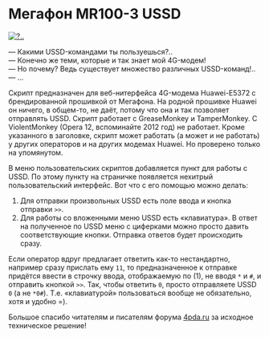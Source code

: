 # Мегафон MR100-3 USSD

[![?..](http://ic.pics.livejournal.com/dluciv/3214902/1688/1688_600.png)](https://youtu.be/j80UUgnJ6Cw)

— Какими USSD-командами ты пользуешься?..<br/>
— Конечно же теми, которые и так знает мой 4G-модем!<br/>
— Но почему? Ведь существует множество различных USSD-команд!..<br/>
— ...

Скрипт предназначен для веб-нитерфейса 4G-модема Huawei-E5372 c брендированной прошивкой от Мегафона. На родной прошивке Huawei он ничего, в общем-то, не даёт, потому что она и так позволяет отправлять USSD. Скрипт работает с GreaseMonkey и TamperMonkey. С ViolentMonkey (Opera 12, вспоминайте 2012 год) не работает. Кроме указанного в заголовке, скрипт может работать (а может и не работать) у других операторов и на других модемах Huawei. Но проверено только на упомянутом.

В меню пользовательских скриптов добавляется пункт для работы с USSD. По этому пункту на страничке появляется нехитрый пользовательский интерфейс. Вот что с его помощью можно делать:

1. Для отправки произвольных USSD есть поле ввода и кнопка отправки `>>`.
2. Для работы со вложенными меню USSD есть «клавиатура». В ответ на полученное по USSD меню с циферками можно просто давить соответствующие кнопки. Отправка ответов будет происходить сразу.

 Если оператор вдруг предлагает ответить как-то нестандартно,
например сразу прислать ему `11`, то предназначенное к отправке придётся ввести в строчку ввода,
отображаемую по (1), не вводя `*` и `#`, и отправить кнопкой `>>`. Так, чтобы ответить `0`, просто
отправляете USSD `0` (а не `*0#`). Т.е. «клавиатурой» пользоваться вообще не обязательно, хотя и удобно =).

Большое спасибо читателям и писателям форума [4pda.ru](http://4pda.ru/forum/index.php?showtopic=531966&st=660#entry31795772) за исходное техническое решение!
